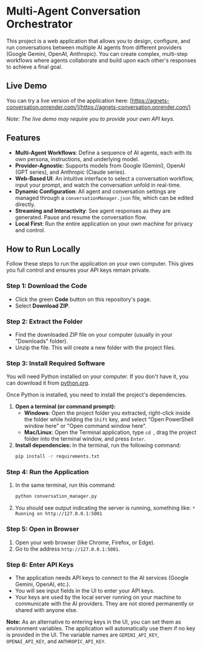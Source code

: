 # Multi-Agent Conversation Orchestrator

This project is a web application that allows you to design, configure, and run conversations between multiple AI agents from different providers (Google Gemini, OpenAI, Anthropic). You can create complex, multi-step workflows where agents collaborate and build upon each other's responses to achieve a final goal.

## Live Demo

You can try a live version of the application here:
[https://agnets-conversation.onrender.com/](https://agnets-conversation.onrender.com/)

*Note: The live demo may require you to provide your own API keys.*

## Features

- **Multi-Agent Workflows**: Define a sequence of AI agents, each with its own persona, instructions, and underlying model.
- **Provider-Agnostic**: Supports models from Google (Gemini), OpenAI (GPT series), and Anthropic (Claude series).
- **Web-Based UI**: An intuitive interface to select a conversation workflow, input your prompt, and watch the conversation unfold in real-time.
- **Dynamic Configuration**: All agent and conversation settings are managed through a `conversationManager.json` file, which can be edited directly.
- **Streaming and Interactivity**: See agent responses as they are generated. Pause and resume the conversation flow.
- **Local First**: Run the entire application on your own machine for privacy and control.

## How to Run Locally

Follow these steps to run the application on your own computer. This gives you full control and ensures your API keys remain private.

### Step 1: Download the Code
- Click the green **Code** button on this repository's page.
- Select **Download ZIP**.

### Step 2: Extract the Folder
- Find the downloaded ZIP file on your computer (usually in your "Downloads" folder).
- Unzip the file. This will create a new folder with the project files.

### Step 3: Install Required Software
You will need Python installed on your computer. If you don't have it, you can download it from [python.org](https://www.python.org/downloads/).

Once Python is installed, you need to install the project's dependencies.

1.  **Open a terminal (or command prompt):**
    *   **Windows**: Open the project folder you extracted, right-click inside the folder while holding the `Shift` key, and select "Open PowerShell window here" or "Open command window here".
    *   **Mac/Linux**: Open the Terminal application, type `cd `, drag the project folder into the terminal window, and press `Enter`.
2.  **Install dependencies:** In the terminal, run the following command:
    ```bash
    pip install -r requirements.txt
    ```

### Step 4: Run the Application
1.  In the same terminal, run this command:
    ```bash
    python conversation_manager.py
    ```
2.  You should see output indicating the server is running, something like:
    `* Running on http://127.0.0.1:5001`

### Step 5: Open in Browser
1.  Open your web browser (like Chrome, Firefox, or Edge).
2.  Go to the address `http://127.0.0.1:5001`.

### Step 6: Enter API Keys
- The application needs API keys to connect to the AI services (Google Gemini, OpenAI, etc.).
- You will see input fields in the UI to enter your API keys.
- Your keys are used by the local server running on your machine to communicate with the AI providers. They are not stored permanently or shared with anyone else. 

**Note:** As an alternative to entering keys in the UI, you can set them as environment variables. The application will automatically use them if no key is provided in the UI. The variable names are `GEMINI_API_KEY`, `OPENAI_API_KEY`, and `ANTHROPIC_API_KEY`. 